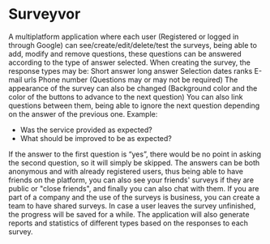 # Surveyvor
A multiplatform application where each user (Registered or logged in through Google) can see/create/edit/delete/test the surveys, being able to add, modify and remove questions, these questions can be answered according to the type of answer selected. When creating the survey, the response types may be: Short answer long answer Selection dates ranks E-mail urls Phone number (Questions may or may not be required)  The appearance of the survey can also be changed (Background color and the color of the buttons to advance to the next question)  You can also link questions between them, being able to ignore the next question depending on the answer of the previous one. 
Example:<ul><li> Was the service provided as expected?</li> <li> What should be improved to be as expected? </li> </ul>  If the answer to the first question is “yes”, there would be no point in asking the second question, so it will simply be skipped.  The answers can be both anonymous and with already registered users, thus being able to have friends on the platform, you can also see your friends' surveys if they are public or "close friends", and finally you can also chat with them.  If you are part of a company and the use of the surveys is business, you can create a team to have shared surveys.  In case a user leaves the survey unfinished, the progress will be saved for a while.  The application will also generate reports and statistics of different types based on the responses to each survey.
